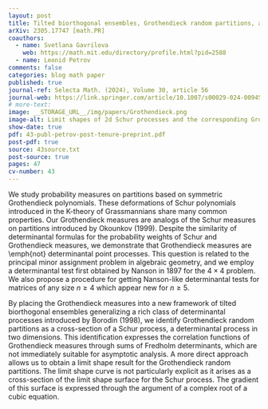 ```yaml
---
layout: post
title: Tilted biorthogonal ensembles, Grothendieck random partitions, and determinantal tests
arXiv: 2305.17747 [math.PR]
coauthors: 
  - name: Svetlana Gavrilova
    web: https://math.mit.edu/directory/profile.html?pid=2588
  - name: Leonid Petrov
comments: false
categories: blog math paper
published: true
journal-ref: Selecta Math. (2024), Volume 30, article 56
journal-web: https://link.springer.com/article/10.1007/s00029-024-00945-3
# more-text:
image: __STORAGE_URL__/img/papers/Grothendieck.png
image-alt: Limit shapes of 2d Schur processes and the corresponding Grothendieck random partitions
show-date: true
pdf: 43-publ-petrov-post-tenure-preprint.pdf
post-pdf: true
source: 43source.txt
post-source: true
pages: 47
cv-number: 43
---
```


We study probability measures on partitions based on symmetric Grothendieck polynomials. These deformations of Schur polynomials introduced in the K-theory of Grassmannians share many common properties. Our Grothendieck measures are analogs of the Schur measures on partitions introduced by Okounkov (1999). Despite the similarity of determinantal formulas for the probability weights of Schur and Grothendieck measures, we demonstrate that Grothendieck measures are \emph{not} determinantal point processes. This question is related to the principal minor assignment problem in algebraic geometry, and we employ a determinantal test first obtained by Nanson in 1897 for the $4\times4$ problem. We also propose a procedure for getting Nanson-like determinantal tests for matrices of any size $n\ge4$ which appear new for $n\ge 5$.

By placing the Grothendieck measures into a new framework of tilted biorthogonal ensembles generalizing a rich class of determinantal processes introduced by Borodin (1998), we identify Grothendieck random partitions as a cross-section of a Schur process, a determinantal process in two dimensions. This identification expresses the correlation functions of Grothendieck measures through sums of Fredholm determinants, which are not immediately suitable for asymptotic analysis. A more direct approach allows us to obtain a limit shape result for the Grothendieck random partitions. The limit shape curve is not particularly explicit as it arises as a cross-section of the limit shape surface for the Schur process. The gradient of this surface is expressed through the argument of a complex root of a cubic equation.
